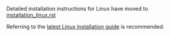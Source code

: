 Detailed installation instructions for Linux have moved to
[installation_linux.rst](docs/source/installation_linux.rst)

Referring to the [latest Linux installation
guide](http://cot.readthedocs.org/en/latest/installation_linux.html)
is recommended.
